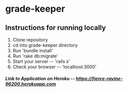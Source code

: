 # grade-keeper

## Instructions for running locally

1. Clone repository
2. cd into grade-keeper directory
3. Run 'bundle install'
4. Run 'rake db:migrate'
5. Start your server -- 'rails s'
6. Check your browser -- 'localhost:3000'

##### Link to Application on Heroku -- https://fierce-ravine-96200.herokuapp.com
